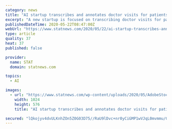 ```yaml
---
category: news
title: "AI startup transcribes and annotates doctor visits for patients"
excerpt: "A new startup is focused on transcribing doctor visits for patients, documenting key details about their visits on a personalized app that they control."
publishedDateTime: 2020-05-22T08:47:00Z
webUrl: "https://www.statnews.com/2020/05/22/ai-startup-transcribes-annotates-doctor-visits-for-patients/"
type: article
quality: 37
heat: 37
published: false

provider:
  name: STAT
  domain: statnews.com

topics:
  - AI

images:
  - url: "https://www.statnews.com/wp-content/uploads/2020/05/AdobeStock_180100190-1024x576.jpeg"
    width: 1024
    height: 576
    title: "AI startup transcribes and annotates doctor visits for patients"

secured: "lQkojyv4dvULKnhZOn5Z0G03D75//RaU9lDvc+nr0yCiGMP1wVJqL0mvmmu/Gw6EFcSV+5vcOGubUqNSRy6Oovb7kzy8XWRCAWY6qA1xsjoUwQhq5jqpcYU9feJSdTd2Dz3u/MsAHKa70YnrAzZ/SKLXa/ZEHpALOcD0n/WUNLHfXcUlYVCRoTP0Df9fGryTvgP4UFjopFMAfcAujqjW2UFc7f3DvhlZ2EzukC/pJ/DEHQ9SXJK7O22mZZWsLtdmQCMbF0HKgonylE9bCn4/CytsdTmUu7ks5MbanT3RV2r9oqfG5ccabRD1QjbMZyfy;69u58+4RZsQsQ+MjXRr0Ew=="
---
```


